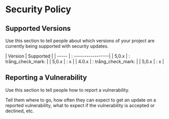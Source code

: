 # Security Policy

## Supported Versions

Use this section to tell people about which versions of your project are
currently being supported with security updates.

| Version | Supported          |
| ----- |  : -----------------|
| 5,0.x | : trắng_check_mark: |
| 5,0.x | : x                        |
| 4.0.x | : trắng_check_mark: |
| 5,0.x | : x |




## Reporting a Vulnerability

Use this section to tell people how to report a vulnerability.

Tell them where to go, how often they can expect to get an update on a
reported vulnerability, what to expect if the vulnerability is accepted or
declined, etc.
